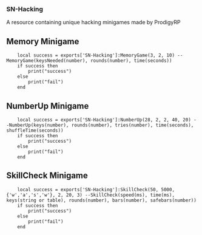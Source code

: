 ### SN-Hacking
A resource containing unique hacking minigames made by ProdigyRP

## Memory Minigame
```
    local success = exports['SN-Hacking']:MemoryGame(3, 2, 10) --MemoryGame(keysNeeded(number), rounds(number), time(seconds))
    if success then
        print("success")
    else
        print("fail")
    end
```
## NumberUp Minigame
```
    local success = exports['SN-Hacking']:NumberUp(28, 2, 2, 40, 20) --NumberUp(keys(number), rounds(number), tries(number), time(seconds), shuffleTime(seconds))
    if success then
        print("success")
    else
        print("fail")
    end
```
## SkillCheck Minigame

```
    local success = exports['SN-Hacking']:SkillCheck(50, 5000, {'w','a','s','w'}, 2, 20, 3) --SkillCheck(speed(ms), time(ms), keys(string or table), rounds(number), bars(number), safebars(number))
    if success then
        print("success")
    else
        print("fail")
    end
```
